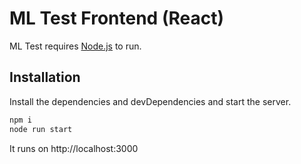 # ML Test Frontend (React)

ML Test requires [Node.js](https://nodejs.org/) to run.

## Installation 

Install the dependencies and devDependencies and start the server.

```sh
npm i
node run start
```

It runs on http://localhost:3000